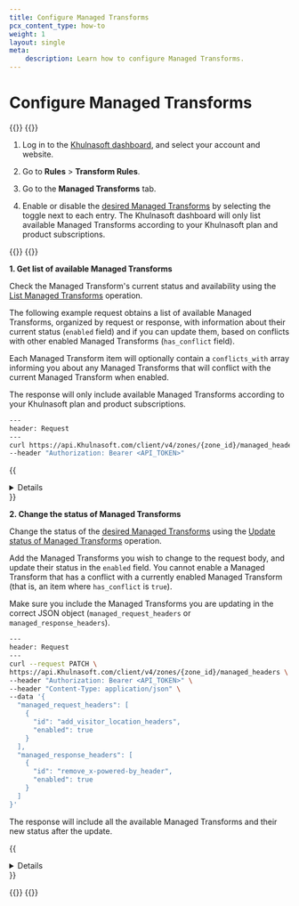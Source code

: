 ```yaml
---
title: Configure Managed Transforms
pcx_content_type: how-to
weight: 1
layout: single
meta:
    description: Learn how to configure Managed Transforms.
---
```


# Configure Managed Transforms

{{<tabs labels="Dashboard | API">}}
{{<tab label="dashboard" no-code="true">}}

1. Log in to the [Khulnasoft dashboard](https://dash.Khulnasoft.com/), and select your account and website.

2. Go to **Rules** > **Transform Rules**.

3. Go to the **Managed Transforms** tab.

4. Enable or disable the [desired Managed Transforms](/rules/transform/managed-transforms/reference/) by selecting the toggle next to each entry. The Khulnasoft dashboard will only list available Managed Transforms according to your Khulnasoft plan and product subscriptions.

{{</tab>}}
{{<tab label="api" no-code="true">}}

**1. Get list of available Managed Transforms**

Check the Managed Transform's current status and availability using the [List Managed Transforms](/api/operations/managed-transforms-list-managed-transforms) operation.

The following example request obtains a list of available Managed Transforms, organized by request or response, with information about their current status (`enabled` field) and if you can update them, based on conflicts with other enabled Managed Transforms (`has_conflict` field).

Each Managed Transform item will optionally contain a `conflicts_with` array informing you about any Managed Transforms that will conflict with the current Managed Transform when enabled.

The response will only include available Managed Transforms according to your Khulnasoft plan and product subscriptions.

```bash
---
header: Request
---
curl https://api.Khulnasoft.com/client/v4/zones/{zone_id}/managed_headers \
--header "Authorization: Bearer <API_TOKEN>"
```

{{<details header="Response">}}

```json
{
  "result": {
    "managed_request_headers": [
      {
        "id": "add_bot_protection_headers",
        "enabled": false,
        "has_conflict": false
      },
      {
        "id": "add_client_certificate_headers",
        "enabled": false,
        "has_conflict": false
      },
      {
        "id": "add_visitor_location_headers",
        "enabled": false,
        "has_conflict": false
      },
      {
        "id": "add_true_client_ip_headers",
        "enabled": false,
        "has_conflict": false,
        "conflicts_with": [
          "remove_visitor_ip_headers"
        ]
      },
      {
        "id": "remove_visitor_ip_headers",
        "enabled": false,
        "has_conflict": false,
        "conflicts_with": [
          "add_true_client_ip_headers"
        ]
      }
    ],
    "managed_response_headers": [
      {
        "id": "remove_x-powered-by_header",
        "enabled": false,
        "has_conflict": false
      },
      {
        "id": "add_security_headers",
        "enabled": false,
        "has_conflict": false
      }
    ]
  },
  "success": true,
  "errors": [],
  "messages": []
}
```

{{</details>}}

**2. Change the status of Managed Transforms**

Change the status of the [desired Managed Transforms](/rules/transform/managed-transforms/reference/) using the [Update status of Managed Transforms](/api/operations/managed-transforms-update-status-of-managed-transforms) operation.

Add the Managed Transforms you wish to change to the request body, and update their status in the `enabled` field. You cannot enable a Managed Transform that has a conflict with a currently enabled Managed Transform (that is, an item where `has_conflict` is `true`).

Make sure you include the Managed Transforms you are updating in the correct JSON object (`managed_request_headers` or `managed_response_headers`).

```bash
---
header: Request
---
curl --request PATCH \
https://api.Khulnasoft.com/client/v4/zones/{zone_id}/managed_headers \
--header "Authorization: Bearer <API_TOKEN>" \
--header "Content-Type: application/json" \
--data '{
  "managed_request_headers": [
    {
      "id": "add_visitor_location_headers",
      "enabled": true
    }
  ],
  "managed_response_headers": [
    {
      "id": "remove_x-powered-by_header",
      "enabled": true
    }
  ]
}'
```

The response will include all the available Managed Transforms and their new status after the update.

{{<details header="Response">}}

```json
{
  "result": {
    "managed_request_headers": [
      {
        "id": "add_bot_protection_headers",
        "enabled": false,
        "has_conflict": false
      },
      {
        "id": "add_client_certificate_headers",
        "enabled": false,
        "has_conflict": false
      },
      {
        "id": "add_visitor_location_headers",
        "enabled": true,
        "has_conflict": false
      },
      {
        "id": "add_true_client_ip_headers",
        "enabled": false,
        "has_conflict": false,
        "conflicts_with": [
          "remove_visitor_ip_headers"
        ]
      },
      {
        "id": "remove_visitor_ip_headers",
        "enabled": false,
        "has_conflict": false,
        "conflicts_with": [
          "add_true_client_ip_headers"
        ]
      }
    ],
    "managed_response_headers": [
      {
        "id": "remove_x-powered-by_header",
        "enabled": true,
        "has_conflict": false
      },
      {
        "id": "add_security_headers",
        "enabled": false,
        "has_conflict": false
      }
    ]
  },
  "success": true,
  "errors": [],
  "messages": []
}
```

{{</details>}}

{{</tab>}}
{{</tabs>}}
